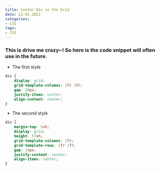 ```yaml
---
title: Center Div in the Grid 
date: 22-01-2022 
categories:
- CSS 
tags:
- CSS
---
```


### This is drive me crazy~! So here is the code snippet will often use in the future.

- The first style

```css
div {
    display: grid;
    grid-template-columns: 1fr 1fr;
    gap: 20px;
    justify-items: center;
    align-content: center;
}

```

- The second style
```css
div {
    margin-top: 5vh;
    display: grid;
    height: 57vh;
    grid-template-columns: 1fr;
    grid-template-rows: 1fr 1fr;
    gap: 10px;
    justify-content: center;
    align-items: center;
}
```